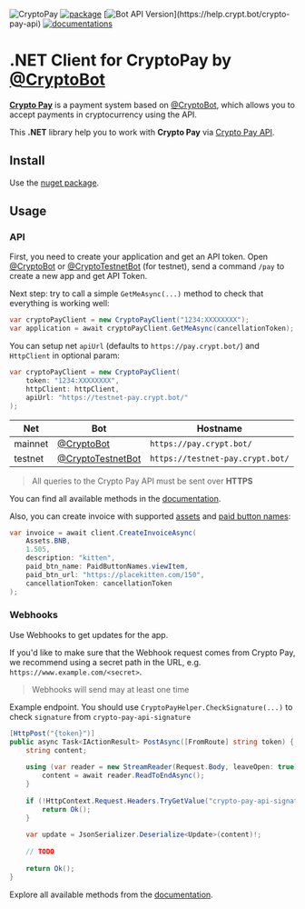 ![CryptoPay](/header.png)
[![package](https://img.shields.io/nuget/vpre/CryptoPay.svg?label=CryptoPay%20Package&style=flat-square)](https://www.nuget.org/packages/Nevermindjq.CryptoPay)
[![Bot API Version](https://img.shields.io/badge/CryptoPay%20API-1.2%20(November%2024,%202023)-f36caf.svg?style=flat-square)](https://help.crypt.bot/crypto-pay-api)
[![documentations](https://img.shields.io/badge/Documentations-Book-Green.svg?style=flat-square)](https://help.crypt.bot/crypto-pay-api)

# .NET Client for CryptoPay by [@CryptoBot](https://t.me/CryptoBot)

**[Crypto Pay](https://t.me/CryptoBot/?start=pay)** is a payment system based on [@CryptoBot](https://t.me/CryptoBot),
which allows you to accept payments in cryptocurrency using the API.

This **.NET** library help you to work with **Crypto Pay** via [Crypto Pay API](https://help.crypt.bot/crypto-pay-api).

## Install

Use the [nuget package](https://www.nuget.org/packages/Nevermindjq.CryptoPay).

## Usage

### API

First, you need to create your application and get an API token. Open [@CryptoBot](https://t.me/CryptoBot?start=pay)
or [@CryptoTestnetBot](https://t.me/CryptoTestnetBot?start=pay) (for testnet), send a command `/pay` to create a new app
and get API Token.

Next step: try to call a simple `GetMeAsync(...)` method to check that everything is working well:

```csharp
var cryptoPayClient = new CryptoPayClient("1234:XXXXXXXX");
var application = await cryptoPayClient.GetMeAsync(cancellationToken);
```

You can setup net `apiUrl` (defaults to `https://pay.crypt.bot/`) and `HttpClient` in optional param:

```csharp
var cryptoPayClient = new CryptoPayClient(
    token: "1234:XXXXXXXX",
    httpClient: httpClient,
    apiUrl: "https://testnet-pay.crypt.bot/"
);
```

 Net     | Bot                                                          | Hostname                         
---------|--------------------------------------------------------------|----------------------------------
 mainnet | [@CryptoBot](https://t.me/CryptoBot?start=pay)               | `https://pay.crypt.bot/`         
 testnet | [@CryptoTestnetBot](https://t.me/CryptoTestnetBot?start=pay) | `https://testnet-pay.crypt.bot/` 

> All queries to the Crypto Pay API must be sent over **HTTPS**

You can find all available methods in the [documentation](https://help.crypt.bot/crypto-pay-api).

Also, you can create invoice with supported [assets](#Assets) and [paid button names](#Paid-Button-Names):

```csharp
var invoice = await client.CreateInvoiceAsync(
    Assets.BNB,
    1.505,
    description: "kitten",
    paid_btn_name: PaidButtonNames.viewItem,
    paid_btn_url: "https://placekitten.com/150",
    cancellationToken: cancellationToken
);
```

### Webhooks

Use Webhooks to get updates for the app.

If you'd like to make sure that the Webhook request comes from Crypto Pay, we recommend using a secret path in the URL,
e.g. `https://www.example.com/<secret>`.

> Webhooks will send may at least one time

Example endpoint. You should use `CryptoPayHelper.CheckSignature(...)` to check `signature`
from `crypto-pay-api-signature`

```csharp
[HttpPost("{token}")]
public async Task<IActionResult> PostAsync([FromRoute] string token) {
	string content;
    
	using (var reader = new StreamReader(Request.Body, leaveOpen: true)) {
		content = await reader.ReadToEndAsync();
	}
	
	if (!HttpContext.Request.Headers.TryGetValue("crypto-pay-api-signature", out var signature) || !CryptoPayHelper.CheckSignature(signature, token, content)) {
		return Ok();
	}
    
	var update = JsonSerializer.Deserialize<Update>(content)!;
       
    // TODO
       
	return Ok();
}
```

Explore all available methods from the [documentation](https://help.crypt.bot/crypto-pay-api).